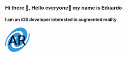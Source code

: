 ### Hi there 👋, Hello everyone👋 my name is Eduardo
#### I am an iOS developer interested in augmented reality
![I am an iOS developer interested in augmented reality](https://raw.githubusercontent.com/eduardoquintero117/Proyecto-Final-Juego-AR/master/AR%20dimension%20of%20illusionsV8/AR%20dimension%20of%20illusions/Assets.xcassets/AppIcon.appiconset/icons8-galaxia-filled-80-4.png)

